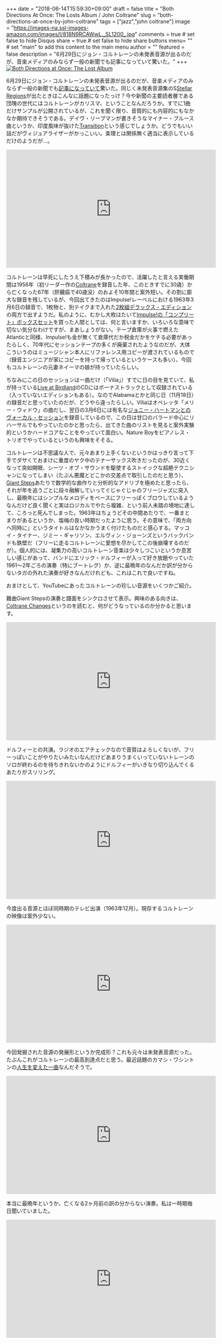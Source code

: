+++
date = "2018-06-14T15:59:30+09:00"
draft = false
title = "Both Directions At Once: The Losts Album / John Coltrane"
slug = "both-directions-at-once-by-john-coltrane"
tags = ["jazz","john coltrane"]
image = "https://images-na.ssl-images-amazon.com/images/I/818N9RCAWwL._SL1200_.jpg"
comments = true	# set false to hide Disqus
share = true	# set false to hide share buttons
menu= ""		# set "main" to add this content to the main menu
author = ""
featured = false
description = "6月29日にジョン・コルトレーンの未発表音源が出るのだが、音楽メディアのみならず一般の新聞でも記事になっていて驚いた。"
+++
<a href="http://www.amazon.co.jp/exec/obidos/ASIN/B07D4ZWCHX/myhumangetsme-22/ref=nosim/" name="amazletlink" target="_blank"><img src="https://images-fe.ssl-images-amazon.com/images/I/61EAZFYyrRL.jpg" alt="Both Directions at Once: The Lost Album" style="border: none;" /></a>

6月29日にジョン・コルトレーンの未発表音源が出るのだが、音楽メディアのみならず一般の新聞でも[記事になっていて](https://www.asahi.com/articles/ASL665RHML66UCVL017.html)驚いた。同じく未発表音源集のS<a href="http://www.amazon.co.jp/exec/obidos/ASIN/B07CXC32ZT/myhumangetsme-22/ref=nosim/" name="amazletlink" target="_blank">Stellar Regions</a>が出たときはこんなに話題になったっけ？今や新聞の主要読者層である団塊の世代にはコルトレーンがカリスマ、ということなんだろうか。すでに1曲だけサンプルが公開されているが、これを聞く限り、音質的にも内容的にもなかなか期待できそうである。デイヴ・リーブマンが書きそうなマイナー・ブルース曲というか、印度風味が抜けた<a href="http://www.amazon.co.jp/exec/obidos/ASIN/B00BJVQYV8/myhumangetsme-22/ref=nosim/" name="amazletlink" target="_blank">Transition</a>という感じでしょうか。どうでもいい話だがヴィジュアライザーがかっこいい。楽理とは関係無く適当に表示しているだけのようだが…。

<iframe width="560" height="315" src="https://www.youtube.com/embed/q7X2X7LDFok" frameborder="0" allow="autoplay; encrypted-media" allowfullscreen></iframe>

コルトレーンは早死にしたうえ下積みが長かったので、活躍したと言える実働期間は1956年（初リーダー作の<a href="http://www.amazon.co.jp/exec/obidos/ASIN/B00V7EH3OE/myhumangetsme-22/ref=nosim/" name="amazletlink" target="_blank">Coltrane</a>を録音した年、このときすでに30歳）から亡くなった67年（肝臓癌で40歳没）のおよそ10年間と案外短い。その割に膨大な録音を残しているが、今回出てきたのはImpulse!レーベルにおける1963年3月6日の録音で、1枚物と、別テイクまで入れた<a href="http://www.amazon.co.jp/exec/obidos/ASIN/B07CZH5HQC/myhumangetsme-22/ref=nosim/" name="amazletlink" target="_blank">2枚組デラックス・エディション</a>の両方で出すようだ。私のように、むかし大枚はたいて<a href="http://www.amazon.co.jp/exec/obidos/ASIN/B00000DHZ9/myhumangetsme-22/ref=nosim/" name="amazletlink" target="_blank">Impulse!の「コンプリート」ボックスセット</a>を買った人間としては、何と言いますか、いろいろな意味で切ない気分なわけですが、まあしょうがない。テープ倉庫が火事で燃えたAtlanticと同様、Impulse!も金が無くて倉庫代だか税金だかをケチる必要があったらしく、70年代にセッションテープの多くが廃棄されたようなのだが、大体こういうのはミュージシャン本人にリファレンス用コピーが渡されているもので（録音エンジニアが家にコピーを持って帰っているというケースも多い）、今回もコルトレーンの元妻ネイーマの娘が持っていたらしい。

ちなみにこの日のセッションは一曲だけ（「Vilia」）すでに日の目を見ていて、私が持っている<a href="http://www.amazon.co.jp/exec/obidos/ASIN/B077FJ8PDZ/myhumangetsme-22/ref=nosim/" name="amazletlink" target="_blank">Live at Birdland</a>のCDにはボーナストラックとして収録されている（入っていないエディションもある）。なのでAlabamaとかと同じ日（11月18日）の録音だと思っていたのだが、どうやら違ったらしい。Viliaはオペレッタ「メリー・ウィドウ」の曲だし、翌日の3月6日には有名な<a href="http://www.amazon.co.jp/exec/obidos/ASIN/B000003N7K/myhumangetsme-22/ref=nosim/" name="amazletlink" target="_blank">ジョニー・ハートマンとのヴォーカル・セッション</a>を録音しているので、この日は甘口のバラード中心にリハーサルでもやっていたのかと思ったら、出てきた曲のリストを見ると案外実験的というかハードコアなことをやっていて面白い。Nature Boyをピアノレス・トリオでやっているというのも興味をそそる。

コルトレーンは不思議な人で、元々あまり上手くないというかはっきり言って下手でダサくておまけに重度のヤク中のテナーサックス吹きだったのが、30近くなって突如開眼、シーツ・オブ・サウンドを駆使するストイックな超絶テクニシャンになってしまい（たぶん悪魔とどこかの交差点で取引したのだと思う）、<a href="http://www.amazon.co.jp/exec/obidos/ASIN/B000002I4S/myhumangetsme-22/ref=nosim/" name="amazletlink" target="_blank">Giant Steps</a>あたりで数学的な曲作りと分析的なアドリブを極めたと思ったら、それが年を追うごとに段々融解していってぐじゃぐじゃのフリージャズに突入し、最晩年にはシンプルなメロディをベースにフリーっぽくブロウしているようなんだけど良く聞くと実はロジカルでやたら複雑、という前人未踏の境地に達して、ころっと死んでしまった。1963年はちょうどその中間あたりで、一番まとまりがあるというか、塩梅の良い時期だったように思う。その意味で、「両方向へ同時に」というタイトルはなかなかうまく付けたものだと感心する。マッコイ・タイナー、ジミー・ギャリソン、エルヴィン・ジョーンズというバックバンドも鉄壁だ（フリーに走るコルトレーンに愛想を尽かしてこの後崩壊するのだが）。個人的には、凝集力の高いコルトレーン音楽は少々しつこいというか息苦しい感じがあって、バンドにエリック・ドルフィーが入って好き放題やっていた1961～2年ごろの演奏（特にブートレグ）か、逆に最晩年のなんだか訳が分からないタガの外れた演奏が好きなんだけれども、これはこれで良いですね。

おまけとして、YouTubeにあったコルトレーンの珍しい音源をいくつかご紹介。

難曲Giant Stepsの演奏と譜面をシンクロさせて表示。興味のある向きは、[Coltrane Changes](https://en.wikipedia.org/wiki/Coltrane_changes)というのを読むと、何がどうなっているのか分かると思います。

<iframe width="560" height="315" src="https://www.youtube.com/embed/2kotK9FNEYU" frameborder="0" allow="autoplay; encrypted-media" allowfullscreen></iframe>

ドルフィーとの共演。ラジオのエアチェックなので音質はよろしくないが、フリーっぽいことがやりたいみたいなんだけどあまりうまくいっていないトレーンのソロが終わるのを待ちきれないかのようにドルフィーがいきなり切り込んでくるあたりがスリリング。

<iframe width="560" height="315" src="https://www.youtube.com/embed/W0tJVLqZ3SU" frameborder="0" allow="autoplay; encrypted-media" allowfullscreen></iframe>

今度出る音源とほぼ同時期のテレビ出演（1963年12月）。現存するコルトレーンの映像は案外少ない。

<iframe width="560" height="315" src="https://www.youtube.com/embed/TMuvylV4J28" frameborder="0" allow="autoplay; encrypted-media" allowfullscreen></iframe>

今回発掘された音源の発展形というか完成形？これも元々は未発表音源だった。たぶんこれがコルトレーンの最高到達点だと思う。最近話題のカマシ・ワシントンの[人生を変えた一曲](https://www.cbcmusic.ca/posts/11700/5-records-that-changed-my-life-kamasi-washington)なんだそうで。

<iframe width="560" height="315" src="https://www.youtube.com/embed/fwj4Cx7Xz3A" frameborder="0" allow="autoplay; encrypted-media" allowfullscreen></iframe>

本当に最晩年というか、亡くなる2ヶ月前の訳の分からない演奏。私は一時期毎日聞いていました。

<iframe width="560" height="315" src="https://www.youtube.com/embed/YDiKea1r7sw" frameborder="0" allow="autoplay; encrypted-media" allowfullscreen></iframe>

